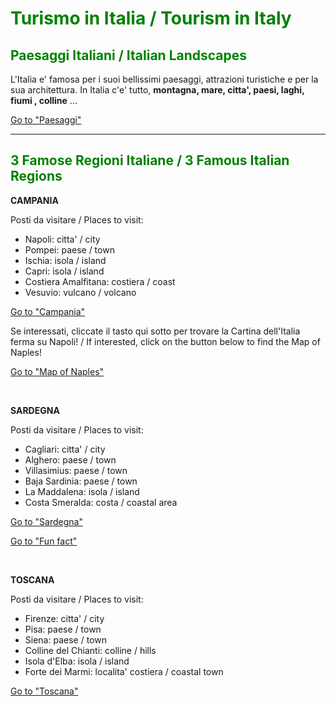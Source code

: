 <h1 style="color:green;"> Turismo in Italia / Tourism in Italy </h1>

<h2 style="color:green;"> Paesaggi Italiani / Italian Landscapes </h2>

<p> L'Italia e' famosa per i suoi bellissimi paesaggi, attrazioni turistiche e per la sua architettura. In Italia c'e' tutto, <strong>montagna, mare, citta', paesi, laghi, fiumi , colline</strong> ... </p>
  
<p>
<a style="float:right:" href="paesaggi.html" class="btn2">Go to "Paesaggi"</a>
</p>
<div style="clear.both;"> </div>

<hr>

<h2 style="color:green;"> 3 Famose Regioni Italiane / 3 Famous Italian Regions </h2>

<p> <strong> CAMPANIA </strong> </p>

<p> Posti da visitare / Places to visit: </p>

<ul style="list-style-type:disc">
  <li> Napoli: citta' / city </li>
  <li> Pompei: paese / town </li>
  <li> Ischia: isola / island </li>
  <li> Capri: isola / island </li>
  <li> Costiera Amalfitana: costiera / coast </li>
  <li> Vesuvio: vulcano / volcano </li>
</ul>

<p>
<a style="float:right:" href="imagescampania.html" class="btn2">Go to "Campania"</a>
</p>
<div style="clear.both;"> </div>

<p> Se interessati, cliccate il tasto qui sotto per trovare la Cartina dell'Italia ferma su Napoli! / If interested, click on the button below to find the Map of Naples! </p>

<p>
<a style="float:right:" href="map.html" class="btn2">Go to "Map of Naples"</a>
</p>
<div style="clear.both;"> </div>

<br>
<p> <strong> SARDEGNA </strong> </p>

<p> Posti da visitare / Places to visit: </p>

<ul style="list-style-type:disc">
  <li> Cagliari: citta' / city </li>
  <li> Alghero: paese / town </li>
  <li> Villasimius: paese / town </li>
  <li> Baja Sardinia: paese / town </li>
  <li> La Maddalena: isola / island </li>
  <li> Costa Smeralda: costa / coastal area </li>
</ul>

<p>
<a style="float:right:" href="imagessardinia.html" class="btn2">Go to "Sardegna"</a>
</p>
<div style="clear.both;"> </div>

<p>
<a style="float:right:" href="famousregions.html" class="btn2"> Go to "Fun fact" </a>
</p>
<div style="clear.both;"> </div>

<br>
<p> <strong> TOSCANA </strong> </p>

<p> Posti da visitare / Places to visit: </p>

<ul style="list-style-type:disc">
  <li> Firenze: citta' / city </li>
  <li> Pisa: paese / town </li>
  <li> Siena: paese / town </li>
  <li> Colline del Chianti: colline / hills </li>
  <li> Isola d'Elba: isola / island </li>
  <li> Forte dei Marmi: localita' costiera / coastal town </li>
</ul>

<p>
<a style="float:right:" href="imagestoscana.html" class="btn2">Go to "Toscana"</a>
</p>
<div style="clear.both;"> </div>






